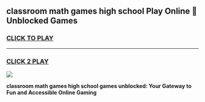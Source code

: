 
## classroom math games high school Play Online 👋 Unblocked Games
<h3>
<a href="https://news.freeplayer.one?title=classroom_math_games_high_school&ref=17GH">CLICK TO PLAY</a></h3>
<hr>

<h3>
<a href="https://news.freeplayer.one?title=classroom_math_games_high_school&ref=17GH">CLICK 2 PLAY</a>
  
</h3>

<a href="https://news.freeplayer.one?title=classroom_math_games_high_school&ref=17GH/"><img src="https://clearcache.store/games.png"></a>


**classroom math games high school games unblocked: Your Gateway to Fun and Accessible Online Gaming**
